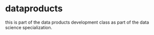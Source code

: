 # dataproducts
this is part of the data products development class as part of the data science specialization.
